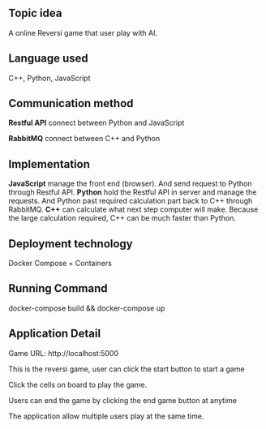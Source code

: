 ## Topic idea

A online Reversi game that user play with AI.

## Language used

C++, Python, JavaScript

## Communication method

**Restful API** connect between Python and JavaScript

**RabbitMQ** connect between C++ and Python

## Implementation

**JavaScript** manage the front end (browser). And send request to Python through Restful API. **Python** hold the Restful API in server and manage the requests. And Python past required calculation part back to C++ through RabbitMQ. **C++** can calculate what next step computer will make. Because the large calculation required, C++ can be much faster than Python.

## Deployment technology

Docker Compose + Containers

## Running Command

docker-compose build && docker-compose up

## Application Detail

Game URL: http://localhost:5000

This is the reversi game, user can click the start button to start a game

Click the cells on board to play the game.

Users can end the game by clicking the end game button at anytime

The application allow multiple users play at the same time.

